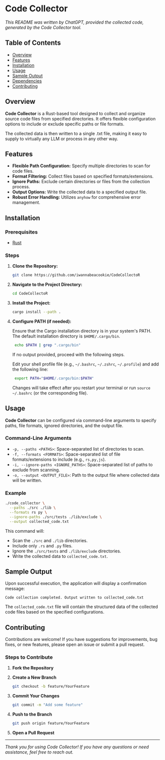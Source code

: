# Code Collector

*This README was written by ChatGPT, provided the collected code, generated by the Code Collector tool.*

## Table of Contents

- [Overview](#overview)
- [Features](#features)
- [Installation](#installation)
- [Usage](#usage)
- [Sample Output](#sample-output)
- [Dependencies](#dependencies)
- [Contributing](#contributing)

## Overview

**Code Collector** is a Rust-based tool designed to collect and organize source code files from specified directories. It offers flexible configuration options to include or exclude specific paths or file formats.

The collected data is then written to a single .txt file, making it easy to supply to virtually any LLM or process in any other way.

## Features

- **Flexible Path Configuration:** Specify multiple directories to scan for code files.
- **Format Filtering:** Collect files based on specified formats/extensions.
- **Ignore Paths:** Exclude certain directories or files from the collection process.
- **Output Options:** Write the collected data to a specified output file.
- **Robust Error Handling:** Utilizes `anyhow` for comprehensive error management.

## Installation

### Prerequisites

- [Rust](https://www.rust-lang.org/tools/install)

### Steps

1. **Clone the Repository:**

   ```sh
   git clone https://github.com/iwannabeacookie/CodeCollectoR
   ```

2. **Navigate to the Project Directory:**

   ```sh
   cd CodeCollectoR
   ```

3. **Install the Project:**

    ```sh
    cargo install --path .
    ```

4. **Configure PATH (if needed):**

   Ensure that the Cargo installation directory is in your system's PATH. The default installation directory is `$HOME/.cargo/bin`.

   ```sh
    echo $PATH | grep ".cargo/bin"
   ```

   If no output provided, proceed with the following steps.

   Edit your shell profile file (e.g., `~/.bashrc`, `~/.zshrc`, `~/.profile`) and add the following line:

   ```sh
    export PATH="$HOME/.cargo/bin:$PATH"
   ```

    Changes will take effect after you restart your terminal or run `source ~/.bashrc` (or the corresponding file).

## Usage

**Code Collector** can be configured via command-line arguments to specify paths, file formats, ignored directories, and the output file.

### Command-Line Arguments

- `-p, --paths <PATHS>`: Space-separated list of directories to scan.
- `-f, --formats <FORMATS>`: Space-separated list of file formats/extensions to include (e.g., `rs,py,js`).
- `-i, --ignore-paths <IGNORE_PATHS>`: Space-separated list of paths to exclude from scanning.
- `-o, --output <OUTPUT_FILE>`: Path to the output file where collected data will be written.

### Example

```sh
./code_collector \
  --paths ./src ./lib \
  --formats rs py \
  --ignore-paths ./src/tests ./lib/exclude \
  --output collected_code.txt
```

This command will:

- Scan the `./src` and `./lib` directories.
- Include only `.rs` and `.py` files.
- Ignore the `./src/tests` and `./lib/exclude` directories.
- Write the collected data to `collected_code.txt`.

## Sample Output

Upon successful execution, the application will display a confirmation message:

```
Code collection completed. Output written to collected_code.txt
```

The `collected_code.txt` file will contain the structured data of the collected code files based on the specified configurations.

## Contributing

Contributions are welcome! If you have suggestions for improvements, bug fixes, or new features, please open an issue or submit a pull request.

### Steps to Contribute

1. **Fork the Repository**

2. **Create a New Branch**

   ```sh
   git checkout -b feature/YourFeature
   ```

3. **Commit Your Changes**

   ```sh
   git commit -m "Add some feature"
   ```

4. **Push to the Branch**

   ```sh
   git push origin feature/YourFeature
   ```

5. **Open a Pull Request**

---

*Thank you for using Code Collector! If you have any questions or need assistance, feel free to reach out.*
